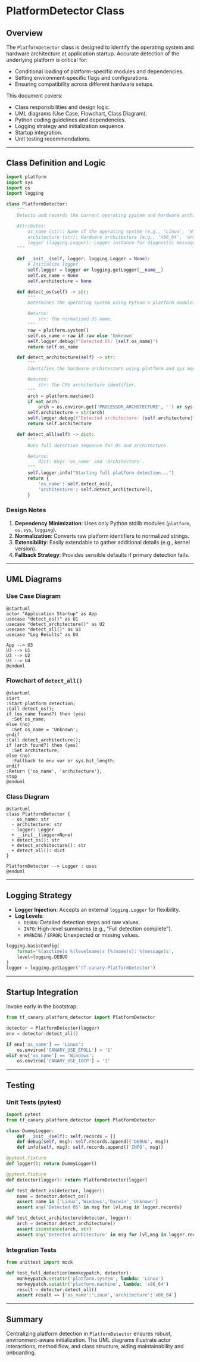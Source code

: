 # PlatformDetector Class

## Overview
The `PlatformDetector` class is designed to identify the operating system and hardware architecture at application startup. Accurate detection of the underlying platform is critical for:

- Conditional loading of platform-specific modules and dependencies.
- Setting environment-specific flags and configurations.
- Ensuring compatibility across different hardware setups.

This document covers:
- Class responsibilities and design logic.
- UML diagrams (Use Case, Flowchart, Class Diagram).
- Python coding guidelines and dependencies.
- Logging strategy and initialization sequence.
- Startup integration.
- Unit testing recommendations.

---

## Class Definition and Logic

```python
import platform
import sys
import os
import logging

class PlatformDetector:
    """
    Detects and records the current operating system and hardware architecture.

    Attributes:
        os_name (str): Name of the operating system (e.g., 'Linux', 'Windows', 'Darwin').
        architecture (str): Hardware architecture (e.g., 'x86_64', 'arm64').
        logger (logging.Logger): Logger instance for diagnostic messages.
    """

    def __init__(self, logger: logging.Logger = None):
        # Initialize logger
        self.logger = logger or logging.getLogger(__name__)
        self.os_name = None
        self.architecture = None

    def detect_os(self) -> str:
        """
        Determines the operating system using Python's platform module.

        Returns:
            str: The normalized OS name.
        """
        raw = platform.system()
        self.os_name = raw if raw else 'Unknown'
        self.logger.debug(f"Detected OS: {self.os_name}")
        return self.os_name

    def detect_architecture(self) -> str:
        """
        Identifies the hardware architecture using platform and sys modules.

        Returns:
            str: The CPU architecture identifier.
        """
        arch = platform.machine()
        if not arch:
            arch = os.environ.get('PROCESSOR_ARCHITECTURE', '') or sys.maxsize.bit_length()
        self.architecture = str(arch)
        self.logger.debug(f"Detected architecture: {self.architecture}")
        return self.architecture

    def detect_all(self) -> dict:
        """
        Runs full detection sequence for OS and architecture.

        Returns:
            dict: Keys 'os_name' and 'architecture'.
        """
        self.logger.info("Starting full platform detection...")
        return {
            'os_name': self.detect_os(),
            'architecture': self.detect_architecture(),
        }
```

### Design Notes
1. **Dependency Minimization**: Uses only Python stdlib modules (`platform`, `os`, `sys`, `logging`).
2. **Normalization**: Converts raw platform identifiers to normalized strings.
3. **Extensibility**: Easily extendable to gather additional details (e.g., kernel version).
4. **Fallback Strategy**: Provides sensible defaults if primary detection fails.

---

## UML Diagrams

### Use Case Diagram
```plantuml
@startuml
actor "Application Startup" as App
usecase "detect_os()" as U1
usecase "detect_architecture()" as U2
usecase "detect_all()" as U3
usecase "Log Results" as U4

App --> U3
U3 --> U1
U3 --> U2
U3 --> U4
@enduml
```

### Flowchart of `detect_all()`
```plantuml
@startuml
start
:Start platform detection;
:Call detect_os();
if (os_name found?) then (yes)
  :Set os_name;
else (no)
  :Set os_name = 'Unknown';
endif
:Call detect_architecture();
if (arch found?) then (yes)
  :Set architecture;
else (no)
  :Fallback to env var or sys.bit_length;
endif
:Return {'os_name', 'architecture'};
stop
@enduml
```

### Class Diagram
```plantuml
@startuml
class PlatformDetector {
  - os_name: str
  - architecture: str
  - logger: Logger
  + __init__(logger=None)
  + detect_os(): str
  + detect_architecture(): str
  + detect_all(): dict
}

PlatformDetector --> Logger : uses
@enduml
```

---

## Logging Strategy

- **Logger Injection**: Accepts an external `logging.Logger` for flexibility.
- **Log Levels**:
  - `DEBUG`: Detailed detection steps and raw values.
  - `INFO`: High-level summaries (e.g., "Full detection complete").
  - `WARNING` / `ERROR`: Unexpected or missing values.

```python
logging.basicConfig(
    format='%(asctime)s %(levelname)s [%(name)s]: %(message)s',
    level=logging.DEBUG
)
logger = logging.getLogger('tf-canary.PlatformDetector')
```

---

## Startup Integration

Invoke early in the bootstrap:
```python
from tf_canary.platform_detector import PlatformDetector

detector = PlatformDetector(logger)
env = detector.detect_all()

if env['os_name'] == 'Linux':
    os.environ['CANARY_USE_EPOLL'] = '1'
elif env['os_name'] == 'Windows':
    os.environ['CANARY_USE_IOCP'] = '1'
``` 

---

## Testing

### Unit Tests (pytest)
```python
import pytest
from tf_canary.platform_detector import PlatformDetector

class DummyLogger:
    def __init__(self): self.records = []
    def debug(self, msg): self.records.append(('DEBUG', msg))
    def info(self, msg): self.records.append(('INFO', msg))

@pytest.fixture
def logger(): return DummyLogger()

@pytest.fixture
def detector(logger): return PlatformDetector(logger)

def test_detect_os(detector, logger):
    name = detector.detect_os()
    assert name in ['Linux','Windows','Darwin','Unknown']
    assert any('Detected OS' in msg for lvl,msg in logger.records)

def test_detect_architecture(detector, logger):
    arch = detector.detect_architecture()
    assert isinstance(arch, str)
    assert any('Detected architecture' in msg for lvl,msg in logger.records)
```

### Integration Tests
```python
from unittest import mock

def test_full_detection(monkeypatch, detector):
    monkeypatch.setattr('platform.system', lambda: 'Linux')
    monkeypatch.setattr('platform.machine', lambda: 'x86_64')
    result = detector.detect_all()
    assert result == {'os_name':'Linux','architecture':'x86_64'}
``` 

---

## Summary
Centralizing platform detection in `PlatformDetector` ensures robust, environment-aware initialization. The UML diagrams illustrate actor interactions, method flow, and class structure, aiding maintainability and onboarding.


